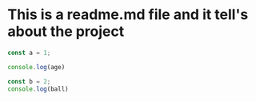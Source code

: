 # This is a readme.md file and it tell's about the project

``` js
const a = 1;

console.log(age)
```

```js
const b = 2;
console.log(ball)
```
